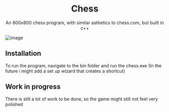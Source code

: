 <h1 align="center">Chess</h1>
<p align="center">
  An 800x800 chess program, with similar asthetics to chess.com, but built in c++
  
  ![image](https://user-images.githubusercontent.com/63375470/222952899-fe9eb3e2-d9e7-4ae4-abb0-4f11d8d23dd8.png)
</p>

## Installation
To run the program, navigate to the bin folder and run the chess.exe (In the future i might add a set up wizard that creates a shortcut)

## Work in progress
There is still a lot of work to be done, so the game might still not feel very polished
